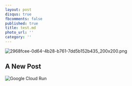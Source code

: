 ```yaml
---
layout: post
disqus: true
fbcomments: false
published: true
title: test.md
photo_url: ''
category: ''
---
```

![2968fcee-0d64-4b28-b761-7dd5b152b435_200x200.png]({{site.baseurl}}/media/2968fcee-0d64-4b28-b761-7dd5b152b435_200x200.png)
## A New Post
![Google Cloud Run]({{site.baseurl}}/_posts/googlecloudrun.jpg)
